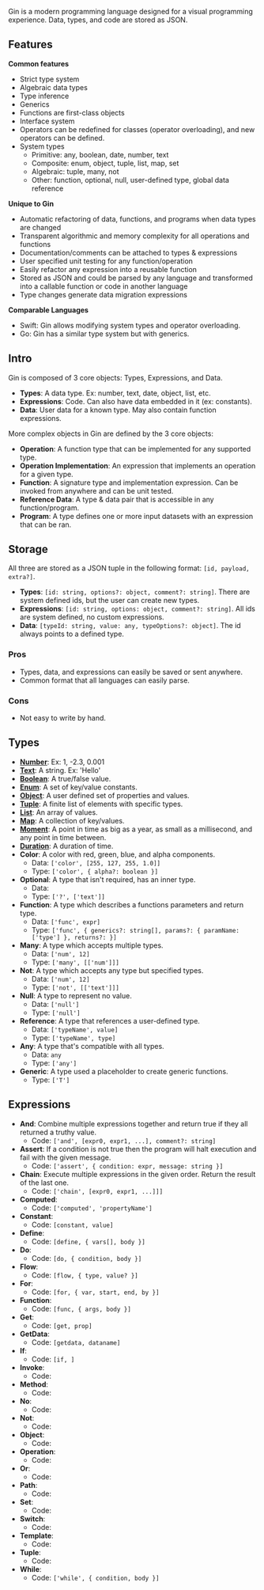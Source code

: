 Gin is a modern programming language designed for a visual programming experience. Data, types, and code are stored as JSON.

## Features

**Common features**
- Strict type system
- Algebraic data types
- Type inference
- Generics
- Functions are first-class objects
- Interface system
- Operators can be redefined for classes (operator overloading), and new operators can be defined.
- System types
  - Primitive: any, boolean, date, number, text
  - Composite: enum, object, tuple, list, map, set
  - Algebraic: tuple, many, not
  - Other: function, optional, null, user-defined type, global data reference

**Unique to Gin**
- Automatic refactoring of data, functions, and programs when data types are changed
- Transparent algorithmic and memory complexity for all operations and functions
- Documentation/comments can be attached to types & expressions
- User specified unit testing for any function/operation
- Easily refactor any expression into a reusable function
- Stored as JSON and could be parsed by any language and transformed into a callable function or code in another language
- Type changes generate data migration expressions

**Comparable Languages**
- Swift: Gin allows modifying system types and operator overloading.
- Go: Gin has a similar type system but with generics. 

## Intro

Gin is composed of 3 core objects: Types, Expressions, and Data.

- **Types**: A data type. Ex: number, text, date, object, list, etc.
- **Expressions**: Code. Can also have data embedded in it (ex: constants).
- **Data**: User data for a known type. May also contain function expressions.

More complex objects in Gin are defined by the 3 core objects:

- **Operation**: A function type that can be implemented for any supported type.
- **Operation Implementation**: An expression that implements an operation for a given type.
- **Function**: A signature type and implementation expression. Can be invoked from anywhere and can be unit tested.
- **Reference Data**: A type & data pair that is accessible in any function/program.
- **Program**: A type defines one or more input datasets with an expression that can be ran.

## Storage

All three are stored as a JSON tuple in the following format: `[id, payload, extra?]`.

- **Types**: `[id: string, options?: object, comment?: string]`. There are system defined ids, but the user can create new types.
- **Expressions**: `[id: string, options: object, comment?: string]`. All ids are system defined, no custom expressions.
- **Data**: `[typeId: string, value: any, typeOptions?: object]`. The id always points to a defined type.

### Pros
- Types, data, and expressions can easily be saved or sent anywhere.
- Common format that all languages can easily parse.

### Cons
- Not easy to write by hand.

## Types

- [**Number**](Types/num.md): Ex: 1, -2.3, 0.001
- [**Text**](Types/text.md): A string. Ex: 'Hello'
- [**Boolean**](Types/bool.md): A true/false value.
- [**Enum**](Types/enum.md): A set of key/value constants. 
- [**Object**](Types/obj.md): A user defined set of properties and values.
- [**Tuple**](Types/tup.md): A finite list of elements with specific types.
- [**List**](Types/list.md): An array of values.
- [**Map**](Types/map.md): A collection of key/values.
- [**Moment**](Types/mom.md): A point in time as big as a year, as small as a millisecond, and any point in time between.
- [**Duration**](Types/dur.md): A duration of time.
- **Color**: A color with red, green, blue, and alpha components.
  - Data: `['color', [255, 127, 255, 1.0]]`
  - Type: `['color', { alpha?: boolean }]`
- **Optional**: A type that isn't required, has an inner type.
  - Data: ` `
  - Type: `['?', ['text']]`
- **Function**: A type which describes a functions parameters and return type.
  - Data: `['func', expr]`
  - Type: `['func', { generics?: string[], params?: { paramName: ['type'] }, returns?: }]`
- **Many**: A type which accepts multiple types.
  - Data: `['num', 12]`
  - Type: `['many', [['num']]]`
- **Not**: A type which accepts any type but specified types.
  - Data: `['num', 12]`
  - Type: `['not', [['text']]]`
- **Null**: A type to represent no value.
  - Data: `['null']`
  - Type: `['null']`
- **Reference**: A type that references a user-defined type.
  - Data: `['typeName', value]`
  - Type: `['typeName', type]`
- **Any**: A type that's compatible with all types.
  - Data: `any`
  - Type: `['any']`
- **Generic**: A type used a placeholder to create generic functions.
  - Type: `['T']`

## Expressions

- **And**: Combine multiple expressions together and return true if they all returned a truthy value.
  - Code: `['and', [expr0, expr1, ...], comment?: string]`
- **Assert**: If a condition is not true then the program will halt execution and fail with the given message.
  - Code: `['assert', { condition: expr, message: string }]`
- **Chain**: Execute multiple expressions in the given order. Return the result of the last one.
  - Code: `['chain', [expr0, expr1, ...]]]`
- **Computed**: 
  - Code: `['computed', 'propertyName']`
- **Constant**: 
  - Code: `[constant, value]`
- **Define**: 
  - Code: `[define, { vars[], body }]`
- **Do**: 
  - Code: `[do, { condition, body }]`
- **Flow**: 
  - Code: `[flow, { type, value? }]`
- **For**: 
  - Code: `[for, { var, start, end, by }]`
- **Function**: 
  - Code: `[func, { args, body }]`
- **Get**: 
  - Code: `[get, prop]`
- **GetData**: 
  - Code: `[getdata, dataname]`
- **If**: 
  - Code: `[if, ]`
- **Invoke**:
  - Code: 
- **Method**:
  - Code: 
- **No**:
  - Code: 
- **Not**:
  - Code: 
- **Object**:
  - Code: 
- **Operation**:
  - Code: 
- **Or**:
  - Code: 
- **Path**:
  - Code: 
- **Set**:
  - Code: 
- **Switch**:
  - Code: 
- **Template**:
  - Code: 
- **Tuple**:
  - Code: 
- **While**:
  - Code: `['while', { condition, body }]`

